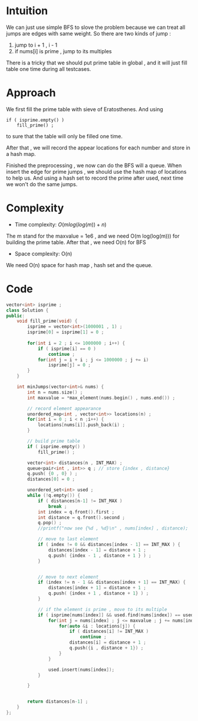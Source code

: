 # Intuition
<!-- Describe your first thoughts on how to solve this problem. -->
We can just use simple BFS to slove the problem because we can treat all jumps are edges with same weight.
So there are two kinds of jump : 
1. jump to i + 1 , i - 1 
2. if nums[i] is prime , jump to its multiples

There is a tricky that we should put prime table in global , and it will just fill table one time during all testcases.

# Approach
<!-- Describe your approach to solving the problem. -->
We first fill the prime table with sieve of Eratosthenes. And using 
```
if ( isprime.empty() )
    fill_prime() ;
```
to sure that the table will only be filled one time.

After that , we will record the appear locations for each number and store in a hash map.

Finished the preprocessing , we now can do the BFS will a queue. When insert the edge for prime jumps , we should use the hash map of locations to help us. And using a hash set to record the prime after used, next time we won't do the same jumps.


# Complexity
- Time complexity: $O(mlog(log(m)) + n)$
<!-- Add your time complexity here, e.g. $$O(n)$$ -->
The m stand for the maxvalue = 1e6 , and we need O(m log(log(m))) for building the prime table. After that , we need O(n) for BFS 

- Space complexity: O(n)
<!-- Add your space complexity here, e.g. $$O(n)$$ -->
We need O(n) space for hash map , hash set and the queue.

# Code
```cpp []
vector<int> isprime ;
class Solution {
public:
    void fill_prime(void) {
        isprime = vector<int>(1000001 , 1) ;
        isprime[0] = isprime[1] = 0 ;
        
        for(int i = 2 ; i <= 1000000 ; i++) {
            if ( isprime[i] == 0 )
                continue ;
            for(int j = i + i ; j <= 1000000 ; j += i) 
                isprime[j] = 0 ;
        }
    }

    int minJumps(vector<int>& nums) {
        int n = nums.size() ;
        int maxvalue = *max_element(nums.begin() , nums.end()) ;

        // record element appearance 
        unordered_map<int , vector<int>> locations(n) ;
        for(int i = 0 ; i < n ;i++) {
            locations[nums[i]].push_back(i) ;
        }

        // build prime table 
        if ( isprime.empty() )
            fill_prime() ;

        vector<int> distances(n , INT_MAX) ;
        queue<pair<int , int>> q ; // store {index , distance}
        q.push( {0 , 0} ) ;
        distances[0] = 0 ;

        unordered_set<int> used ;
        while (!q.empty()) {
            if ( distances[n-1] != INT_MAX )
                break ;
            int index = q.front().first ;
            int distance = q.front().second ;
            q.pop() ;
            //printf("now see {%d , %d}\n" , nums[index] , distance);

            // move to last element 
            if ( index != 0 && distances[index - 1] == INT_MAX ) {
                distances[index - 1] = distance + 1 ;
                q.push( {index - 1 , distance + 1 } ) ;
            }


            // move to next element 
            if (index != n - 1 && distances[index + 1] == INT_MAX) {
                distances[index + 1] = distance + 1 ;
                q.push( {index + 1 , distance + 1} ) ;
            }

            // if the element is prime , move to its multiple 
            if ( isprime[nums[index]] && used.find(nums[index]) == used.end()) {
                for(int j = nums[index] ; j <= maxvalue ; j += nums[index]) {
                    for(auto &i : locations[j]) {
                        if ( distances[i] != INT_MAX )
                            continue ;
                        distances[i] = distance + 1 ;
                        q.push({i , distance + 1}) ;
                    }
                }

                used.insert(nums[index]);
            }

        }


        return distances[n-1] ;
    }
};
```
